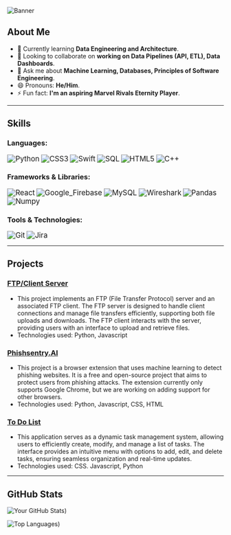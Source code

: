 ![Banner](https://pbs.twimg.com/media/EHGcIOkUYAA4rFB.jpg:large) <!-- Add a banner image here -->

## **About Me**
- 🌱 Currently learning **Data Engineering and Architecture**.
- 👯 Looking to collaborate on **working on Data Pipelines (API, ETL), Data Dashboards**.
- 💬 Ask me about **Machine Learning, Databases, Principles of Software Engineering**.
- 😄 Pronouns: **He/Him**.
- ⚡ Fun fact: **I'm an aspiring Marvel Rivals Eternity Player**.

---

## **Skills**
### **Languages:**
<p>
  <img src="https://img.shields.io/badge/Python-3670A0?style=for-the-badge&logo=python&logoColor=ffdd54" title="Python" style="zoom: 120%;">
  <img src="https://img.shields.io/badge/CSS3-1572B6?style=for-the-badge&logo=css3&logoColor=white" title="CSS3" style="zoom: 120%;">
  <img src="https://img.shields.io/badge/Swift-F05138?logo=Swift&logoColor=white&style=for-the-badge" title="Swift" style="zoom: 120%;">
  <img src="https://img.shields.io/badge/SQL-000?&logo=MySQL&logoColor=4479A1&style=for-the-badge" title="SQL" style="zoom: 120%;">
  <img src="https://img.shields.io/badge/HTML5-E34F26?style=for-the-badge&logo=html5&logoColor=white" title="HTML5" style="zoom: 120%;">
  <img src="https://img.shields.io/badge/C++-00599C?style=for-the-badge&logo=c%2B%2B&logoColor=white" title="C++" style="zoom: 120%;">
</p>



### **Frameworks & Libraries:**
<p>
  <img src="https://img.shields.io/badge/React-61DAFB?style=for-the-badge&logo=react&logoColor=black" title="React" style="zoom: 120%;">
  <img src="https://img.shields.io/badge/firebase-a08021?style=for-the-badge&logo=firebase&logoColor=ffcd34" title="Google_Firebase" style="zoom: 120%;">
  <img src="https://img.shields.io/badge/mysql-4479A1.svg?style=for-the-badge&logo=mysql&logoColor=white" title="MySQL" style="zoom: 120%;">
  <img src="https://img.shields.io/badge/-Wireshark-%231679A7?style=for-the-badge&logo=wireshark&logoColor=white" title="Wireshark" style="zoom: 120%;">
  <img src="https://img.shields.io/badge/-Pandas-333333?style=for-the-badge&logo=pandas" title="Pandas" style="zoom: 120%;">
  <img src="https://img.shields.io/badge/-NumPy-013243?style=for-the-badge&logo=numpy&logoColor=white" title="Numpy" style="zoom: 120%;">
</p>

### **Tools & Technologies:**
<p>
  <img src="https://img.shields.io/badge/Git-F05032?style=for-the-badge&logo=git&logoColor=white" title="Git" style="zoom: 120%;">
  <img src="https://img.shields.io/badge/Jira-0052CC?style=for-the-badge&logo=Jira&logoColor=white" title="Jira" style="zoom: 120%;">
</p>


---

## **Projects**
### **[FTP/Client Server](https://github.com/qtmgh/FTPServerClient)**
- This project implements an FTP (File Transfer Protocol) server and an associated FTP client. The FTP server is designed to handle client connections and manage file transfers efficiently, supporting both file uploads and downloads. The FTP client interacts with the server, providing users with an interface to upload and retrieve files.
- Technologies used: Python, Javascript

### **[Phishsentry.AI](https://github.com/SimonLariz/PhishSentry.AI)**
- This project is a browser extension that uses machine learning to detect phishing websites. It is a free and open-source project that aims to protect users from phishing attacks. The extension currently only supports Google Chrome, but we are working on adding support for other browsers.
- Technologies used: Python, Javascript, CSS, HTML

### **[To Do List](https://github.com/qtmgh/To-Do-List-)**
- This application serves as a dynamic task management system, allowing users to efficiently create, modify, and manage a list of tasks. The interface provides an intuitive menu with options to add, edit, and delete tasks, ensuring seamless organization and real-time updates.
- Technologies used: CSS. Javascript, Python

---

## **GitHub Stats**
![Your GitHub Stats](https://github-readme-streak-stats.herokuapp.com/?user=qtmgh&theme=cobalt&hide_border=false))

![Top Languages](https://github-readme-stats.vercel.app/api/top-langs/?username=qtmgh&theme=cobalt&show_icons=true&hide_border=false&layout=compact))
